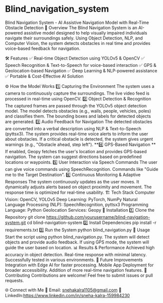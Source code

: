 # Blind_navigation_system
Blind Navigation System - AI Assistive Navigation Model with Real-Time Obstacle Detection
🚀 Overview
The Blind Navigation System is an AI-powered assistive model designed to help visually impaired individuals navigate their surroundings safely. Using Object Detection, NLP, and Computer Vision, the system detects obstacles in real time and provides voice-based feedback for navigation.

🛠 Features
✅ Real-time Object Detection using YOLOv5 & OpenCV
✅ Speech Recognition & Text-to-Speech for voice-based interaction
✅ GPS & Geolocation-based Navigation
✅ Deep Learning & NLP-powered assistance
✅ Portable & Cost-Effective AI Solution

⚙️ How the Model Works
1️⃣ Capturing the Environment
The system uses a camera to continuously capture the surroundings.
The live video feed is processed in real-time using OpenCV.
2️⃣ Object Detection & Recognition
The captured frames are passed through the YOLOv5 object detection model.
The model detects obstacles (e.g., walls, people, vehicles, poles) and classifies them.
The bounding boxes and labels for detected objects are generated.
3️⃣ Audio Feedback for Navigation
The detected obstacles are converted into a verbal description using NLP & Text-to-Speech (pyttsx3).
The system provides real-time voice alerts to inform the user about obstacles.
If a critical obstacle is detected, the system gives urgent warnings (e.g., "Obstacle ahead, step left").
**4️⃣ GPS-Based Navigation **
If enabled, Geopy fetches the user's location and provides GPS-based navigation.
The system can suggest directions based on predefined locations or waypoints.
5️⃣ User Interaction via Speech Commands
The user can give voice commands using SpeechRecognition.
Commands like "Guide me to the Target Destination".
6️⃣ Continuous Monitoring & Adaptive Responses
The system continuously updates as the user moves.
It dynamically adjusts alerts based on object proximity and movement.
The response time is optimized for real-time usability.
🏗️ Tech Stack
Computer Vision: OpenCV, YOLOv5
Deep Learning: PyTorch, NumPy
Natural Language Processing (NLP): SpeechRecognition, pyttsx3
Programming Language: Python
Geolocation Services: Geopy
🔧 Installation
1️⃣ Clone the Repository
git clone https://github.com/yourusername/blind-navigation-system.git
cd blind-navigation-system
2️⃣ Install Dependencies
pip install -r requirements.txt
3️⃣ Run the System
python blind_navigation.py
📌 Usage
Start the script using python blind_navigation.py.
The system will detect objects and provide audio feedback.
If using GPS mode, the system will guide the user based on location.
📊 Results & Performance
Achieved high accuracy in object detection.
Real-time response with minimal latency.
Successfully tested in various environments.
🎯 Future Improvements
Integration with Edge AI for faster processing.
Mobile App Deployment for broader accessibility.
Addition of more real-time navigation features.
🤝 Contributing
Contributions are welcome! Feel free to submit issues or pull requests.

🌐 Connect with Me
📧 Email: snehakalra1105@gmail.com
🔗 LinkedIn:https://www.linkedin.com/in/sneha-kalra-159984230
